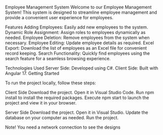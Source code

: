 
Employee Management System
Welcome to our Employee Management System! This system is designed to streamline employee management and provide a convenient user experience for employees.

Features
Adding Employees: Easily add new employees to the system.
Dynamic Role Assignment: Assign roles to employees dynamically as needed.
Employee Deletion: Remove employees from the system when necessary.
Employee Editing: Update employee details as required.
Excel Export: Download the list of employees as an Excel file for convenient record keeping.
Search Functionality: Quickly find employees using the search feature for a seamless browsing experience.

Technologies Used
Server Side: Developed using C#.
Client Side: Built with Angular 17.
Getting Started

To run the project locally, follow these steps:

Client Side
Download the project.
Open it in Visual Studio Code.
Run npm install to install the required packages.
Execute npm start to launch the project and view it in your browser.

Server Side
Download the project.
Open it in Visual Studio.
Update the database on your computer as needed.
Run the project.


Note! You need a network connection to see the designs
